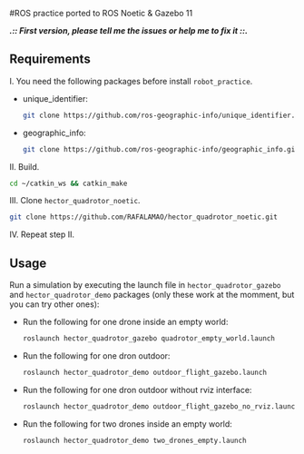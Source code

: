#ROS practice ported to ROS Noetic & Gazebo 11

***.:: First version, please tell me the issues or help me to fix it ::.***

## Requirements

I. You need the following packages before install `robot_practice`.

* unique_identifier:
    ```sh
    git clone https://github.com/ros-geographic-info/unique_identifier.git
    ```
* geographic_info:
    ```sh
    git clone https://github.com/ros-geographic-info/geographic_info.git
    ```
II. Build.
```sh
cd ~/catkin_ws && catkin_make
```

III. Clone `hector_quadrotor_noetic`.
```sh
git clone https://github.com/RAFALAMAO/hector_quadrotor_noetic.git
```

IV. Repeat step II.

## Usage

Run a simulation by executing the launch file in `hector_quadrotor_gazebo` and `hector_quadrotor_demo` packages (only these work at the momment, but you can try other ones):

* Run the following for one drone inside an empty world:
    ```sh
    roslaunch hector_quadrotor_gazebo quadrotor_empty_world.launch
    ```
* Run the following for one dron outdoor:
    ```sh
    roslaunch hector_quadrotor_demo outdoor_flight_gazebo.launch
    ```
* Run the following for one dron outdoor without rviz interface:
    ```sh
    roslaunch hector_quadrotor_demo outdoor_flight_gazebo_no_rviz.launch
    ```
* Run the following for two drones inside an empty world:
    ```sh
    roslaunch hector_quadrotor_demo two_drones_empty.launch
    ```
